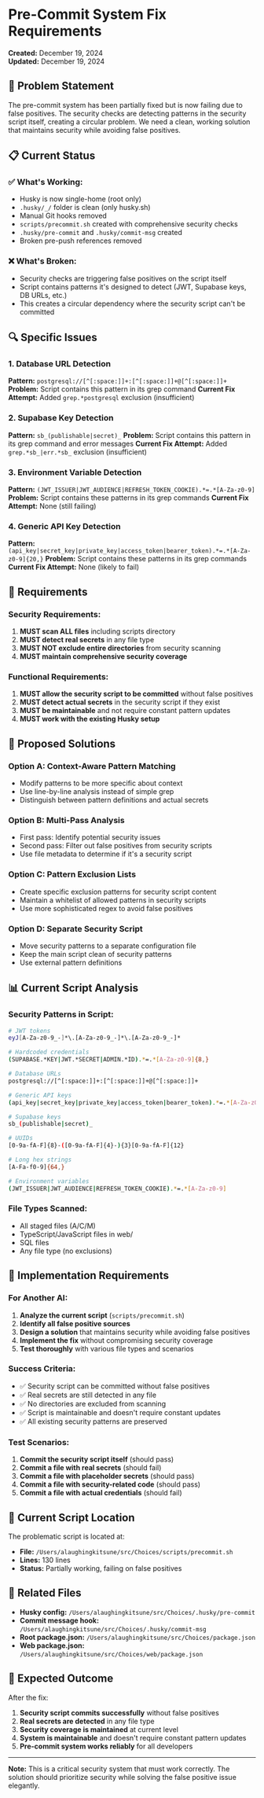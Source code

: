 # Pre-Commit System Fix Requirements

**Created:** December 19, 2024  
**Updated:** December 19, 2024

## 🎯 **Problem Statement**

The pre-commit system has been partially fixed but is now failing due to false positives. The security checks are detecting patterns in the security script itself, creating a circular problem. We need a clean, working solution that maintains security while avoiding false positives.

## 📋 **Current Status**

### **✅ What's Working:**
- Husky is now single-home (root only)
- `.husky/_/` folder is clean (only husky.sh)
- Manual Git hooks removed
- `scripts/precommit.sh` created with comprehensive security checks
- `.husky/pre-commit` and `.husky/commit-msg` created
- Broken pre-push references removed

### **❌ What's Broken:**
- Security checks are triggering false positives on the script itself
- Script contains patterns it's designed to detect (JWT, Supabase keys, DB URLs, etc.)
- This creates a circular dependency where the security script can't be committed

## 🔍 **Specific Issues**

### **1. Database URL Detection**
**Pattern:** `postgresql://[^[:space:]]+:[^[:space:]]+@[^[:space:]]+`
**Problem:** Script contains this pattern in its grep command
**Current Fix Attempt:** Added `grep.*postgresql` exclusion (insufficient)

### **2. Supabase Key Detection**
**Pattern:** `sb_(publishable|secret)_`
**Problem:** Script contains this pattern in its grep command and error messages
**Current Fix Attempt:** Added `grep.*sb_|err.*sb_` exclusion (insufficient)

### **3. Environment Variable Detection**
**Pattern:** `(JWT_ISSUER|JWT_AUDIENCE|REFRESH_TOKEN_COOKIE).*=.*[A-Za-z0-9]`
**Problem:** Script contains these patterns in its grep commands
**Current Fix Attempt:** None (still failing)

### **4. Generic API Key Detection**
**Pattern:** `(api_key|secret_key|private_key|access_token|bearer_token).*=.*[A-Za-z0-9]{20,}`
**Problem:** Script contains these patterns in its grep commands
**Current Fix Attempt:** None (likely to fail)

## 🎯 **Requirements**

### **Security Requirements:**
1. **MUST scan ALL files** including scripts directory
2. **MUST detect real secrets** in any file type
3. **MUST NOT exclude entire directories** from security scanning
4. **MUST maintain comprehensive security coverage**

### **Functional Requirements:**
1. **MUST allow the security script to be committed** without false positives
2. **MUST detect actual secrets** in the security script if they exist
3. **MUST be maintainable** and not require constant pattern updates
4. **MUST work with the existing Husky setup**

## 🔧 **Proposed Solutions**

### **Option A: Context-Aware Pattern Matching**
- Modify patterns to be more specific about context
- Use line-by-line analysis instead of simple grep
- Distinguish between pattern definitions and actual secrets

### **Option B: Multi-Pass Analysis**
- First pass: Identify potential security issues
- Second pass: Filter out false positives from security scripts
- Use file metadata to determine if it's a security script

### **Option C: Pattern Exclusion Lists**
- Create specific exclusion patterns for security script content
- Maintain a whitelist of allowed patterns in security scripts
- Use more sophisticated regex to avoid false positives

### **Option D: Separate Security Script**
- Move security patterns to a separate configuration file
- Keep the main script clean of security patterns
- Use external pattern definitions

## 📊 **Current Script Analysis**

### **Security Patterns in Script:**
```bash
# JWT tokens
eyJ[A-Za-z0-9_-]*\.[A-Za-z0-9_-]*\.[A-Za-z0-9_-]*

# Hardcoded credentials
(SUPABASE.*KEY|JWT.*SECRET|ADMIN.*ID).*=.*[A-Za-z0-9]{8,}

# Database URLs
postgresql://[^[:space:]]+:[^[:space:]]+@[^[:space:]]+

# Generic API keys
(api_key|secret_key|private_key|access_token|bearer_token).*=.*[A-Za-z0-9]{20,}

# Supabase keys
sb_(publishable|secret)_

# UUIDs
[0-9a-fA-F]{8}-([0-9a-fA-F]{4}-){3}[0-9a-fA-F]{12}

# Long hex strings
[A-Fa-f0-9]{64,}

# Environment variables
(JWT_ISSUER|JWT_AUDIENCE|REFRESH_TOKEN_COOKIE).*=.*[A-Za-z0-9]
```

### **File Types Scanned:**
- All staged files (A/C/M)
- TypeScript/JavaScript files in web/
- SQL files
- Any file type (no exclusions)

## 🚀 **Implementation Requirements**

### **For Another AI:**

1. **Analyze the current script** (`scripts/precommit.sh`)
2. **Identify all false positive sources**
3. **Design a solution** that maintains security while avoiding false positives
4. **Implement the fix** without compromising security coverage
5. **Test thoroughly** with various file types and scenarios

### **Success Criteria:**
- ✅ Security script can be committed without false positives
- ✅ Real secrets are still detected in any file
- ✅ No directories are excluded from scanning
- ✅ Script is maintainable and doesn't require constant updates
- ✅ All existing security patterns are preserved

### **Test Scenarios:**
1. **Commit the security script itself** (should pass)
2. **Commit a file with real secrets** (should fail)
3. **Commit a file with placeholder secrets** (should pass)
4. **Commit a file with security-related code** (should pass)
5. **Commit a file with actual credentials** (should fail)

## 📝 **Current Script Location**

The problematic script is located at:
- **File:** `/Users/alaughingkitsune/src/Choices/scripts/precommit.sh`
- **Lines:** 130 lines
- **Status:** Partially working, failing on false positives

## 🔗 **Related Files**

- **Husky config:** `/Users/alaughingkitsune/src/Choices/.husky/pre-commit`
- **Commit message hook:** `/Users/alaughingkitsune/src/Choices/.husky/commit-msg`
- **Root package.json:** `/Users/alaughingkitsune/src/Choices/package.json`
- **Web package.json:** `/Users/alaughingkitsune/src/Choices/web/package.json`

## 🎯 **Expected Outcome**

After the fix:
1. **Security script commits successfully** without false positives
2. **Real secrets are detected** in any file type
3. **Security coverage is maintained** at current level
4. **System is maintainable** and doesn't require constant pattern updates
5. **Pre-commit system works reliably** for all developers

---

**Note:** This is a critical security system that must work correctly. The solution should prioritize security while solving the false positive issue elegantly.
